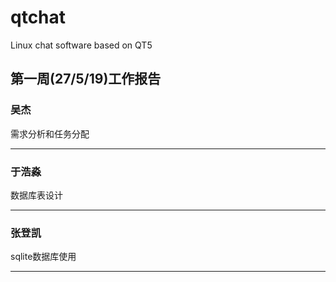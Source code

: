 # qtchat
Linux chat software based on QT5

## 第一周(27/5/19)工作报告
### 吴杰
需求分析和任务分配
***
### 于浩淼
数据库表设计
***

### 张登凯
sqlite数据库使用
***
